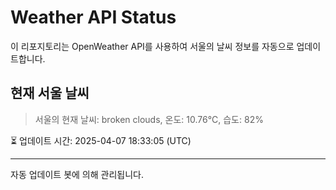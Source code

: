 
# Weather API Status

이 리포지토리는 OpenWeather API를 사용하여 서울의 날씨 정보를 자동으로 업데이트합니다.

## 현재 서울 날씨
> 서울의 현재 날씨: broken clouds, 온도: 10.76°C, 습도: 82%

⏳ 업데이트 시간: 2025-04-07 18:33:05 (UTC)

---
자동 업데이트 봇에 의해 관리됩니다.
